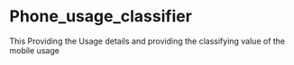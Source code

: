 # Phone_usage_classifier
This Providing the Usage details and providing the classifying value of the mobile usage
